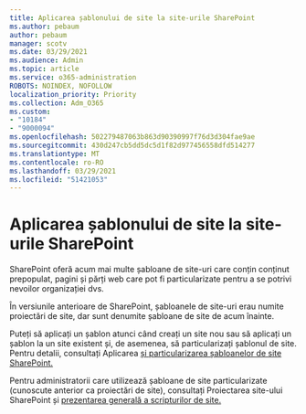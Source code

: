 ```yaml
---
title: Aplicarea șablonului de site la site-urile SharePoint
ms.author: pebaum
author: pebaum
manager: scotv
ms.date: 03/29/2021
ms.audience: Admin
ms.topic: article
ms.service: o365-administration
ROBOTS: NOINDEX, NOFOLLOW
localization_priority: Priority
ms.collection: Adm_O365
ms.custom:
- "10184"
- "9000094"
ms.openlocfilehash: 502279487063b863d90390997f76d3d304fae9ae
ms.sourcegitcommit: 430d247cb5dd5dc5d1f82d977456558dfd514277
ms.translationtype: MT
ms.contentlocale: ro-RO
ms.lasthandoff: 03/29/2021
ms.locfileid: "51421053"
---
```

# <a name="apply-site-template-to-sharepoint-sites"></a>Aplicarea șablonului de site la site-urile SharePoint

SharePoint oferă acum mai multe șabloane de site-uri care conțin conținut prepopulat, pagini și părți web care pot fi particularizate pentru a se potrivi nevoilor organizației dvs. 

În versiunile anterioare de SharePoint, șabloanele de site-uri erau numite proiectări de site, dar sunt denumite șabloane de site de acum înainte. 

Puteți să aplicați un șablon atunci când creați un site nou sau să aplicați un șablon la un site existent și, de asemenea, să particularizați șablonul de site. Pentru detalii, consultați Aplicarea [și particularizarea șabloanelor de site SharePoint.](https://support.microsoft.com/office/39382463-0e45-4d1b-be27-0e96aeec8398)

Pentru administratorii care utilizează șabloane de site particularizate (cunoscute anterior ca proiectări de site), consultați Proiectarea site-ului SharePoint și [prezentarea generală a scripturilor de site.](https://docs.microsoft.com/sharepoint/dev/declarative-customization/site-design-overview)

